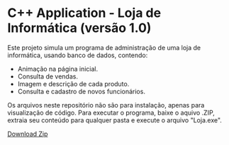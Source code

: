 # C++ Application - Loja de Informática (versão 1.0)

Este projeto simula um programa de administração de uma loja de informática, usando banco de dados, contendo:

* Animação na página inicial.
* Consulta de vendas.
* Imagem e descrição de cada produto.
* Consulta e cadastro de novos funcionários.

Os arquivos neste repositório não são para instalação, apenas para visualização de código.
Para executar o programa, baixe o aquivo .ZIP, extraia seu conteúdo para qualquer pasta e execute o arquivo "Loja.exe". 
 
[Download Zip](https://github.com/anaeltdgomes/LojaInformatica/blob/main/Loja%20C%2B%2B.zip)
